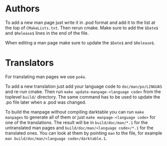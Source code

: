 Authors
=======

To add a new man page just write it in .pod format and add it to the list at the top of `CMakeLists.txt`. Then rerun cmake. Make sure to add the `$Date$` and `$Release$` lines in the end of the file.

When editing a man page make sure to update the `$Date$` and `$Release$`.

Translators
===========

For translating man pages we use `po4a`.

To add a new translation just add your language code to `doc/man/po/LINGUAS` and re-run cmake. Then run `make update-manpage-<language code>` from the toplevel `build/` directory. The same command has to be used to update the .po file later when a .pod was changed.

To build the manpage without compiling darktable you can run `make manpages` to generate all of them or just `make manpage-<language code>` for one of the translations. The result will be in `build/doc/man/*.1` for the untranslated man pages and `build/doc/man/<language code>/*.1` for the translated ones. You can look at them by pointing `man` to the file, for example `man build/doc/man/<language code>/darktable.1`.
